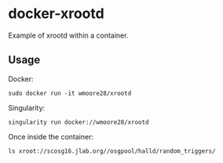 # docker-xrootd

Example of xrootd within a container.

## Usage

Docker:
```
sudo docker run -it wmoore28/xrootd
```

Singularity:
```
singularity run docker://wmoore28/xrootd
```

Once inside the container:
```
ls xroot://scosg16.jlab.org//osgpool/halld/random_triggers/
```

